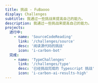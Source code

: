```yaml
---
title: 挑战 - FuBaooo
display: Challenges
subtitle: 我通过一些挑战来提高自己的能力。
description: 我通过一些挑战来提高自己的能力。
projects:
  进行中:
    - name: 'SourceCodeReading'
      link: '/challenges/source'
      desc: '阅读源代码的挑战'
      icon: 'i-carbon-bot'
  完成:
    - name: 'TypeChallenges'
      link: '/challenges/type'
      desc: '已经挑战完成的 Typescript 挑战'
      icon: 'i-carbon-ai-results-high'
---
```


<list-projects :projects="frontmatter.projects"></list-projects>
